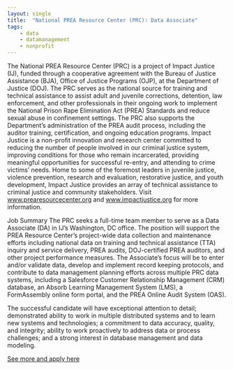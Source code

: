 ```yaml
---
layout: single
title:  "National PREA Resource Center (PRC): Data Associate"
tags: 
    - data
    - datamanagement
    - nonprofit
---
```

The National PREA Resource Center (PRC) is a project of Impact Justice (IJ), funded through a
cooperative agreement with the Bureau of Justice Assistance (BJA), Office of Justice Programs
(OJP), at the Department of Justice (DOJ). The PRC serves as the national source for training
and technical assistance to assist adult and juvenile corrections, detention, law enforcement, and
other professionals in their ongoing work to implement the National Prison Rape Elimination
Act (PREA) Standards and reduce sexual abuse in confinement settings. The PRC also supports
the Department’s administration of the PREA audit process, including the auditor training,
certification, and ongoing education programs.
Impact Justice is a non-profit innovation and research center committed to reducing the number
of people involved in our criminal justice system, improving conditions for those who remain
incarcerated, providing meaningful opportunities for successful re-entry, and attending to crime
victims’ needs. Home to some of the foremost leaders in juvenile justice, violence prevention,
research and evaluation, restorative justice, and youth development, Impact Justice provides an
array of technical assistance to criminal justice and community stakeholders.
Visit www.prearesourcecenter.org and www.impactjustice.org for more information.

Job Summary
The PRC seeks a full-time team member to serve as a Data Associate (DA) in IJ’s Washington,
DC office. The position will support the PREA Resource Center’s project-wide data collection
and maintenance efforts including national data on training and technical assistance (TTA)
inquiry and service delivery, PREA audits, DOJ-certified PREA auditors, and other project
performance measures. The Associate’s focus will be to enter and/or validate data, develop and
implement record keeping protocols, and contribute to data management planning efforts across
multiple PRC data systems, including a Salesforce Customer Relationship Management (CRM)
database, an Absorb Learning Management System (LMS), a FormAssembly online form portal,
and the PREA Online Audit System (OAS).

The successful candidate will have exceptional attention to detail; demonstrated ability to work in multiple distributed systems and to learn new systems and technologies; a commitment to data accuracy, quality, and integrity; ability to work proactively to address data or process challenges; and a strong interest in database management and data modeling.

[See more and apply here](http://impactjustice.org/2018/08/27/prc-data-associate/)
